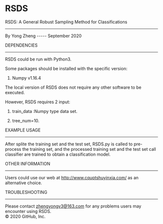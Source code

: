 # RSDS
RSDS: A General Robust Sampling Method for Classifications
*********************************************************************************************************************


By Yong Zheng ----- September 2020



DEPENDENCIES
************

RSDS could be run with Python3. 

Some packages should be installed with the specific version:
1. Numpy v1.16.4

The local version of RSDS does not require any other software to be executed.

However, RSDS requires 2 input:

1. train_data :Numpy type data set.

2. tree_num=10.



EXAMPLE USAGE
*************

After splite the training set and the test set, RSDS.py is called to pre-process the training set, and the processed training set and the test set call classifier are trained to obtain a classification model.



OTHER INFORMATION
*****************

Users could use our web at http://www.cquptshuyinxia.com/ as an alternative choice.



TROUBLESHOOTING
***************

Please contact zhengyongv3@163.com for any problems users may encounter using RSDS.  
© 2020 GitHub, Inc.

